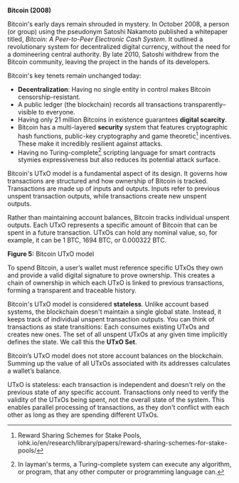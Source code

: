 **Bitcoin (2008)**

Bitcoin's early days remain shrouded in mystery. In October 2008, a person (or group) using the pseudonym Satoshi Nakamoto published a whitepaper titled, *Bitcoin: A Peer-to-Peer Electronic Cash System*. It outlined a revolutionary system for decentralized digital currency, without the need for a domineering central authority. By late 2010, Satoshi withdrew from the Bitcoin community, leaving the project in the hands of its developers. 

Bitcoin's key tenets remain unchanged today:  

- **Decentralization**: Having no single entity in control makes Bitcoin censorship-resistant.
- A public ledger (the blockchain) records all transactions transparently–visible to everyone. 
- Having only 21 million Bitcoins in existence guarantees **digital scarcity**.
- Bitcoin has a multi-layered **security** system that features cryptographic hash functions, public-key cryptography and game theoretic[^1] incentives. These make it incredibly resilient against attacks. 
- Having no Turing-complete[^2] scripting language for smart contracts stymies expressiveness but also reduces its potential attack surface. 

Bitcoin's UTxO model is a fundamental aspect of its design. It governs how transactions are structured and how ownership of Bitcoin is tracked. Transactions are made up of inputs and outputs. Inputs refer to previous unspent transaction outputs, while transactions create new unspent outputs.

Rather than maintaining account balances, Bitcoin tracks individual unspent outputs. Each UTxO represents a specific amount of Bitcoin that can be spent in a future transaction. UTxOs can hold any nominal value, so, for example, it can be 1 BTC, 1694 BTC, or 0.000322 BTC. 

**Figure 5:** Bitcoin UTxO model 

To spend Bitcoin, a user’s wallet must reference specific UTxOs they own and provide a valid digital signature to prove ownership. This creates a chain of ownership in which each UTxO is linked to previous transactions, forming a transparent and traceable history.

Bitcoin's UTxO model is considered **stateless**. Unlike account based systems, the blockchain doesn't maintain a single global state. Instead, it keeps track of individual unspent transaction outputs. You can think of transactions as state transitions: Each consumes existing UTxOs and creates new ones. The set of all unspent UTxOs at any given time implicitly defines the state. We call this the **UTxO Set**.

Bitcoin’s UTxO model does not store account balances on the blockchain. Summing up the value of all UTxOs associated with its addresses calculates a wallet’s balance.

UTxO is stateless: each transaction is independent and doesn't rely on the previous state of any specific account. Transactions only need to verify the validity of the UTxOs being spent, not the overall state of the system. This enables parallel processing of transactions, as they don't conflict with each other as long as they are spending different UTxOs. 

[^1]: Reward Sharing Schemes for Stake Pools, iohk.io/en/research/library/papers/reward-sharing-schemes-for-stake-pools/
[^2]: In layman's terms, a Turing-complete system can execute any algorithm, or program, that any other computer or programming language can.
